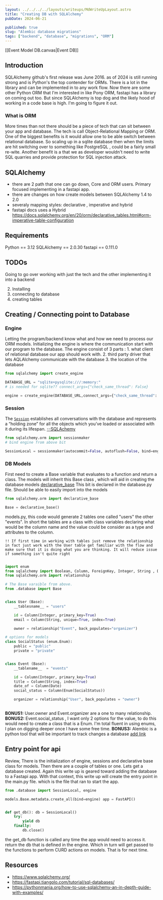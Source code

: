 ```yaml
---
layout: ../../../../layouts/writeups/MdWriteUpLayout.astro
title: "Creating DB with SQLAlchemy"
pubDate: 2024-06-21

published: true
slug: "Alembic database migrations"
tags: ["backend", "database", "migrations", "ORM"]
---
```

[[Event Model DB.canvas|Event DB]]
## Introduction

 SQLAlchemy github's first release was June 2016. as of 2024 is still running strong and is 
Python's the top contender  for ORMs. There is a lot in the library and can be implemented in to any work flow. Now there are some other Python ORM that I'm interested in like Pony ORM, fastapi has a library on coming out too. But since SQLAlchemy is top dog and the likely hood of working in a code base is high. I'm going to figure it out. 

###  What is ORM

More times than not there should be a piece of tech that can sit between your app and database. The tech is call Object-Relational Mapping or ORM. One of the biggest benefits is it would allow one to be able switch between relational database. So scaling up in a sqlite database then when the limits are hit switching over to something like PostgreSQL , could be  a fairly small re-wite.  Another benefit is a that we as developer wouldn't need to write SQL quarries and provide protection for SQL injection attack. 


## SQLAlchemy

- there are 2 path that one can go down, Core and ORM users. Primary focused implementing in a fastapi app.
- there are changes on how create models between SQLAlchemy 1.4 to 2.0
-  severaly mapping styles:  declarative ,  imperative and hybrid
- fastapi docs uses a Hybrid https://docs.sqlalchemy.org/en/20/orm/declarative_tables.html#orm-imperative-table-configuration

## Requirements

Python == 3.12
SQLAlchemy == 2.0.30
fastapi == 0.111.0

## TODOs

Going to go over working with just the tech and the other implementing it into a backend

2. Installing
3. connecting to database
4. creating tables


## Creating / Connecting point to Database
### Engine

Letting the program/backend know what and how we need to process our ORM models. Initializing the engine is where the communication start with our program to the database.
	The engine consist of 3 parts :
		1. what client of relational database our app should work with. 
		2. third party driver that lets AQLAlchemy communicate with the database
		3. the location of the database

```python
from sqlalchemy import create_engine

DATABASE_URL = "sqlite+pysqlite:///:memory:"
# is needed for sqlite?? connect_args={"check_same_thread": False}

engine = create_engine(DATABASE_URL,connect_args={"check_same_thread": False}, echo=True)
```

### Session

The [`Session`](https://docs.sqlalchemy.org/en/20/orm/session_api.html#sqlalchemy.orm.Session "sqlalchemy.orm.Session") establishes all conversations with the database and represents a “holding zone” for all the objects which you’ve loaded or associated with it during its lifespan. [--SQLAchemy](https://docs.sqlalchemy.org/en/20/orm/session_basics.html#what-does-the-session-do)
```python
from sqlalchemy.orm import sessionmaker
# bind engine from above bit 

SessionLocal = sessionmaker(autocommit=False, autoflush=False, bind=engine)
```


### DB Models

First need to create a Base variable that evaluates to a function and return a class. The models will inherit this Base class , which will aid in creating the database models [declarative_base](https://docs.sqlalchemy.org/en/20/orm/mapping_api.html#sqlalchemy.orm.declarative_base)
This bit is declared  in the database.py file. Should be able to easily import into the models 

```python
from sqlalchemy.orm import declarative_base

Base = declarative_base()
```



models.py, this code would generate 2 tables one called "users" the other "events". In short the tables are a class with class variables declaring what would be the column name and the value could be consider as a type and attributes to the column. 

	!! If first time in working with tables just remove the relationship in fact just work with the User table get familiar with the flow and make sure that it is doing what you are thinking. It will reduce issue if something isn't quite right

```python

import enum
from sqlalchemy import Boolean, Column, ForeignKey, Integer, String , Date
from sqlalchemy.orm import relationship

# The Base varaible from above.
from .database import Base


class User (Base):
	__tablesname__ = "users"

	id = Column(Integer, primary_key=True) 
	email = Column(String, unique=True, index=True) 

	owner = relationship("Event", back_populates="organizer")

# options for models
class SocialStatus (enum.Enum):
    public = "public"
    private = "private"


class Event (Base):
	__tablename__  = "events"

	id = Column(Integer, primary_key=True)
	title = Column(String, index=True)
	date_of = Column(Date)
	social_status = Column(Enum(SocialStatus))

	organizer = relationship("User", back_populates = "owner")
	
```

**BONUS1:**  User.owner and Event.organizer are a one to many relationship.
**BONUS2:**  Event.social_status , I want only 2 options for the value, to do this would need to create a class that is a Enum. I'm total fluent in using enums, I plan on digging deeper once I have some free time.
**BONUS3:** Alembic is a python tool that will be important to track changes a database   [add link](...)


##  Entry point for api

Review, There is the initialization of engine, sessions and declarative base class for models. Then there are a couple of tables or one. Lets get a database created. Again this write up is geared toward adding the database to a Fastapi app. With that context, this write up will create the entry point in the main.py file. which is the file that ran to start the app.  


```python
from .database import SessionLocal, engine

models.Base.metadata.create_all(bind=engine) app = FastAPI() 


def get_db(): db = SessionLocal() 
	try:
		yield db 
	finally:
		db.close()


```

the get_db function is called any time the app would need to access it. return the db that is defined in the engine. Which in turn will get passed to the functions to perform CURD actions on models. That is for next time. 



## Resources

- https://www.sqlalchemy.org/
- https://fastapi.tiangolo.com/tutorial/sql-databases/
- https://pythonmania.org/how-to-use-sqlalchemy-an-in-depth-guide-with-examples/